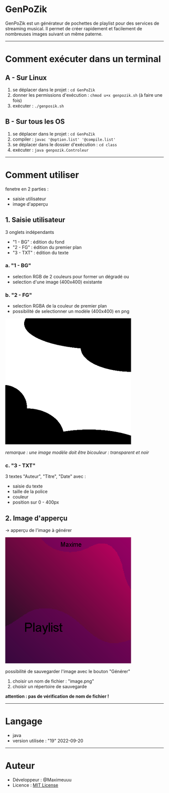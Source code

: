 # GenPoZik

GenPoZik est un générateur de pochettes de playlist pour des services de streaming musical.
Il permet de créer rapidement et facilement de nombreuses images suivant un même paterne.

---

# Comment exécuter dans un terminal

## A - Sur Linux
1. se déplacer dans le projet : ``cd GenPoZik``
2. donner les permissions d'exécution : ``chmod u+x genpozik.sh`` (à faire une fois)
3. exécuter : ``./genposik.sh``

## B - Sur tous les OS
1. se déplacer dans le projet : ``cd GenPoZik``
2. compiler : ``javac '@option.list' '@compile.list'``
3. se déplacer dans le dossier d'exécution : ``cd class``
4. exécuter : ``java genpozik.Controleur``

---

# Comment utiliser

fenetre en 2 parties :
- saisie utilisateur
- image d'apperçu

## 1. Saisie utilisateur

3 onglets indépendants
- "1 - BG" : édition du fond
- "2 - FG" : édition du premier plan
- "3 - TXT" : édition du texte

### a. "1 - BG"

- selection RGB de 2 couleurs pour former un dégradé
ou
- selection d'une image (400x400) existante

### b. "2 - FG"

- selection RGBA de la couleur de premier plan
- possibilité de selectionner un modèle (400x400) en png

![modele](data/modele.png "un exemple de modèle")

*remarque : une image modèle doit être bicouleur : transparent et noir*

### c. "3 - TXT"

3 textes "Auteur", "Titre", "Date" avec :
- saisie du texte
- taille de la police
- couleur
- position sur 0 - 400px

## 2. Image d'apperçu

-> apperçu de l'image à générer

![appercu](data/generation/test.png "apperçu")

possibilité de sauvegarder l'image avec le bouton "Générer"
1. choisir un nom de fichier : "image.png"
2. choisir un répertoire de sauvegarde

**attention : pas de vérification de nom de fichier !**

---

# Langage
- java
- version utilisée : "19" 2022-09-20

---

# Auteur
- Développeur : @Maximeuuu
- Licence : [MIT License](LICENSE)
